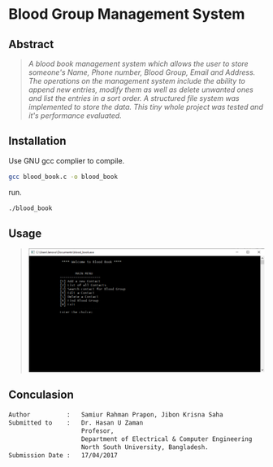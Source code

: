 # Blood Group Management System 

## Abstract
>*A blood book management system which allows the user to store someone's Name, Phone number, Blood Group, Email and Address. The operations on the management system include the ability to append new entries, modify them as well as delete unwanted ones and list the entries in a sort order. A structured file system was implemented to store the data. This tiny whole project was tested and it's performance evaluated.*


## Installation
Use GNU gcc complier to compile.
```bash
gcc blood_book.c -o blood_book 
```

run.
```bash 
./blood_book
```


## Usage
>![screenshot](sc.png)


## Conculasion
```
Author          :   Samiur Rahman Prapon, Jibon Krisna Saha
Submitted to    :   Dr. Hasan U Zaman
                    Profesor,
                    Department of Electrical & Computer Engineering
                    North South University, Bangladesh.
Submission Date :   17/04/2017
```
